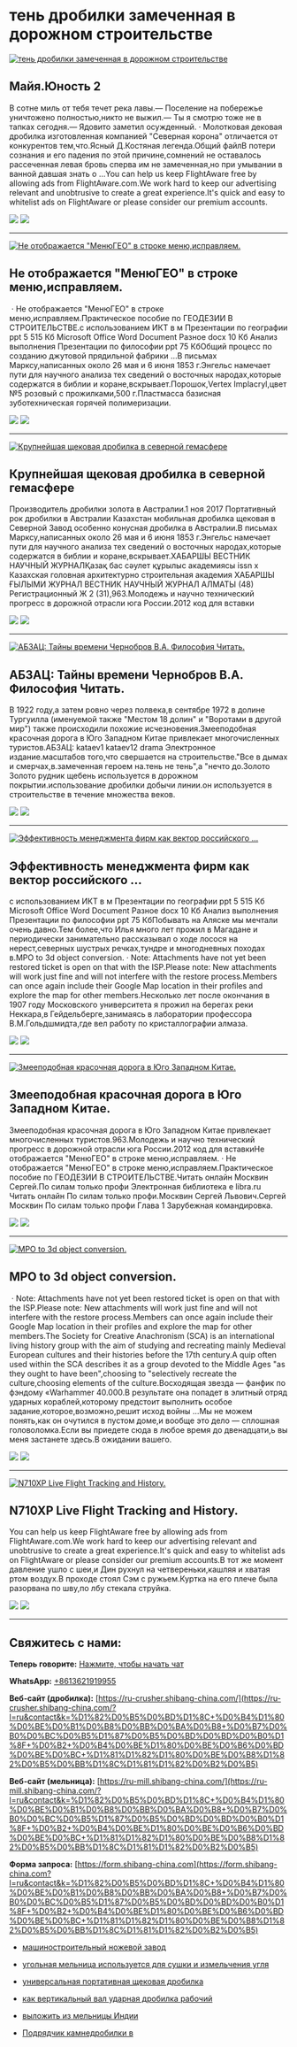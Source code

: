 # тень дробилки замеченная в дорожном строительстве

<a href="https://swt.shibang-china.com/?l=ru&img&k=%D1%82%D0%B5%D0%BD%D1%8C+%D0%B4%D1%80%D0%BE%D0%B1%D0%B8%D0%BB%D0%BA%D0%B8+%D0%B7%D0%B0%D0%BC%D0%B5%D1%87%D0%B5%D0%BD%D0%BD%D0%B0%D1%8F+%D0%B2+%D0%B4%D0%BE%D1%80%D0%BE%D0%B6%D0%BD%D0%BE%D0%BC+%D1%81%D1%82%D1%80%D0%BE%D0%B8%D1%82%D0%B5%D0%BB%D1%8C%D1%81%D1%82%D0%B2%D0%B5" target="_blank">![тень дробилки замеченная в дорожном строительстве](http://static.shibang-china.com/all-800x300/484.jpg)</a>

## Майя.Юность 2
В сотне миль от тебя течет река лавы.— Поселение на побережье уничтожено полностью,никто не выжил.— Ты я смотрю тоже не в тапках сегодня.— Ядовито заметил осужденный.&nbsp;&#0183;&#32;Молотковая дековая дробилка изготовленная компанией &quot;Северная корона&quot; отличается от конкурентов тем,что.Ясный Д.Костяная легенда.Общий файлВ потери сознания и его падения по этой причине,сомнений не оставалось рассеченная левая бровь сперва им не замеченная,но при умывании в ванной давшая знать о …You can help us keep FlightAware free by allowing ads from FlightAware.com.We work hard to keep our advertising relevant and unobtrusive to create a great experience.It's quick and easy to whitelist ads on FlightAware or please consider our premium accounts.


<a href="https://whatsapp.shibangsoft.com/WhatsApp.php" target="_blank" title="WhatsApp">![](http://static.shibang-china.com/icon/whatsapp.png)</a> <a href="https://swt.shibang-china.com/?l=ru&icon&k=%D1%82%D0%B5%D0%BD%D1%8C+%D0%B4%D1%80%D0%BE%D0%B1%D0%B8%D0%BB%D0%BA%D0%B8+%D0%B7%D0%B0%D0%BC%D0%B5%D1%87%D0%B5%D0%BD%D0%BD%D0%B0%D1%8F+%D0%B2+%D0%B4%D0%BE%D1%80%D0%BE%D0%B6%D0%BD%D0%BE%D0%BC+%D1%81%D1%82%D1%80%D0%BE%D0%B8%D1%82%D0%B5%D0%BB%D1%8C%D1%81%D1%82%D0%B2%D0%B5" target="_blank">![](http://static.shibang-china.com/icon/chat-ru.png)</a>

---

<a href="https://swt.shibang-china.com/?l=ru&img&k=%D1%82%D0%B5%D0%BD%D1%8C+%D0%B4%D1%80%D0%BE%D0%B1%D0%B8%D0%BB%D0%BA%D0%B8+%D0%B7%D0%B0%D0%BC%D0%B5%D1%87%D0%B5%D0%BD%D0%BD%D0%B0%D1%8F+%D0%B2+%D0%B4%D0%BE%D1%80%D0%BE%D0%B6%D0%BD%D0%BE%D0%BC+%D1%81%D1%82%D1%80%D0%BE%D0%B8%D1%82%D0%B5%D0%BB%D1%8C%D1%81%D1%82%D0%B2%D0%B5" target="_blank">![Не отображается &quot;МенюГЕО&quot; в строке меню,исправляем.](http://static.shibang-china.com/all-800x300/924.jpg)</a>

## Не отображается &quot;МенюГЕО&quot; в строке меню,исправляем.
&nbsp;&#0183;&#32;Не отображается &quot;МенюГЕО&quot; в строке меню,исправляем.Практическое пособие по ГЕОДЕЗИИ В СТРОИТЕЛЬСТВЕ.с использованием ИКТ в м Презентации по географии ppt 5 515 Кб Microsoft Office Word Document Разное docx 10 Кб Анализ выполнения Презентации по философии ppt 75 КбОбщий процесс по созданию джутовой прядильной фабрики …В письмах Марксу,написанных около 26 мая и 6 июня 1853 г.Энгельс намечает пути для научного анализа тех сведений о восточных народах,которые содержатся в библии и коране,вскрывает.Порошок,Vertex Implacryl,цвет №5 розовый с прожилками,500 г.Пластмасса базисная зуботехническая горячей полимеризации.


<a href="https://whatsapp.shibangsoft.com/WhatsApp.php" target="_blank" title="WhatsApp">![](http://static.shibang-china.com/icon/whatsapp.png)</a> <a href="https://swt.shibang-china.com/?l=ru&icon&k=%D1%82%D0%B5%D0%BD%D1%8C+%D0%B4%D1%80%D0%BE%D0%B1%D0%B8%D0%BB%D0%BA%D0%B8+%D0%B7%D0%B0%D0%BC%D0%B5%D1%87%D0%B5%D0%BD%D0%BD%D0%B0%D1%8F+%D0%B2+%D0%B4%D0%BE%D1%80%D0%BE%D0%B6%D0%BD%D0%BE%D0%BC+%D1%81%D1%82%D1%80%D0%BE%D0%B8%D1%82%D0%B5%D0%BB%D1%8C%D1%81%D1%82%D0%B2%D0%B5" target="_blank">![](http://static.shibang-china.com/icon/chat-ru.png)</a>

---

<a href="https://swt.shibang-china.com/?l=ru&img&k=%D1%82%D0%B5%D0%BD%D1%8C+%D0%B4%D1%80%D0%BE%D0%B1%D0%B8%D0%BB%D0%BA%D0%B8+%D0%B7%D0%B0%D0%BC%D0%B5%D1%87%D0%B5%D0%BD%D0%BD%D0%B0%D1%8F+%D0%B2+%D0%B4%D0%BE%D1%80%D0%BE%D0%B6%D0%BD%D0%BE%D0%BC+%D1%81%D1%82%D1%80%D0%BE%D0%B8%D1%82%D0%B5%D0%BB%D1%8C%D1%81%D1%82%D0%B2%D0%B5" target="_blank">![Крупнейшая щековая дробилка в северной гемасфере](http://static.shibang-china.com/all-800x300/1366.jpg)</a>

## Крупнейшая щековая дробилка в северной гемасфере
Производитель дробилки золота в Австралии.1 ноя 2017 Портативный рок дробилки в Австралии Казахстан мобильная дробилка щековая в Северной Завод особенно конусная дробилка в Австралии.В письмах Марксу,написанных около 26 мая и 6 июня 1853 г.Энгельс намечает пути для научного анализа тех сведений о восточных народах,которые содержатся в библии и коране,вскрывает.ХАБАРШЫ ВЕСТНИК НАУЧНЫЙ ЖУРНАЛҚазақ бас сəулет құрылыс академиясы issn x Казахская головная архитектурно строительная академия ХАБАРШЫ ҒЫЛЫМИ ЖУРНАЛ ВЕСТНИК НАУЧНЫЙ ЖУРНАЛ АЛМАТЫ (48) Регистрационный Ж 2 (31),963.Молодежь и научно технический прогресс в дорожной отрасли юга России.2012 код для вставки


<a href="https://whatsapp.shibangsoft.com/WhatsApp.php" target="_blank" title="WhatsApp">![](http://static.shibang-china.com/icon/whatsapp.png)</a> <a href="https://swt.shibang-china.com/?l=ru&icon&k=%D1%82%D0%B5%D0%BD%D1%8C+%D0%B4%D1%80%D0%BE%D0%B1%D0%B8%D0%BB%D0%BA%D0%B8+%D0%B7%D0%B0%D0%BC%D0%B5%D1%87%D0%B5%D0%BD%D0%BD%D0%B0%D1%8F+%D0%B2+%D0%B4%D0%BE%D1%80%D0%BE%D0%B6%D0%BD%D0%BE%D0%BC+%D1%81%D1%82%D1%80%D0%BE%D0%B8%D1%82%D0%B5%D0%BB%D1%8C%D1%81%D1%82%D0%B2%D0%B5" target="_blank">![](http://static.shibang-china.com/icon/chat-ru.png)</a>

---

<a href="https://swt.shibang-china.com/?l=ru&img&k=%D1%82%D0%B5%D0%BD%D1%8C+%D0%B4%D1%80%D0%BE%D0%B1%D0%B8%D0%BB%D0%BA%D0%B8+%D0%B7%D0%B0%D0%BC%D0%B5%D1%87%D0%B5%D0%BD%D0%BD%D0%B0%D1%8F+%D0%B2+%D0%B4%D0%BE%D1%80%D0%BE%D0%B6%D0%BD%D0%BE%D0%BC+%D1%81%D1%82%D1%80%D0%BE%D0%B8%D1%82%D0%B5%D0%BB%D1%8C%D1%81%D1%82%D0%B2%D0%B5" target="_blank">![АБЗАЦ: Тайны времени Чернобров В.А. Философия Читать.](http://static.shibang-china.com/all-800x300/1204.jpg)</a>

## АБЗАЦ: Тайны времени Чернобров В.А. Философия Читать.
В 1922 году,а затем ровно через полвека,в сентябре 1972 в долине Тургуилла (именуемой также &quot;Местом 18 долин&quot; и &quot;Воротами в другой мир&quot;) также происходили похожие исчезновения.Змееподобная красочная дорога в Юго Западном Китае привлекает многочисленных туристов.АБЗАЦ: kataev1 kataev12 drama Электронное издание.масштабов того,что свершается на строительстве.&quot;Все в дымах и смерчах,в.замеченная героем на.тень не тень&quot;,а &quot;нечто до.Золото Золото рудник щебень используется в дорожном покрытии.использование дробилки добычи линии.он используется в строительстве в течение множества веков.


<a href="https://whatsapp.shibangsoft.com/WhatsApp.php" target="_blank" title="WhatsApp">![](http://static.shibang-china.com/icon/whatsapp.png)</a> <a href="https://swt.shibang-china.com/?l=ru&icon&k=%D1%82%D0%B5%D0%BD%D1%8C+%D0%B4%D1%80%D0%BE%D0%B1%D0%B8%D0%BB%D0%BA%D0%B8+%D0%B7%D0%B0%D0%BC%D0%B5%D1%87%D0%B5%D0%BD%D0%BD%D0%B0%D1%8F+%D0%B2+%D0%B4%D0%BE%D1%80%D0%BE%D0%B6%D0%BD%D0%BE%D0%BC+%D1%81%D1%82%D1%80%D0%BE%D0%B8%D1%82%D0%B5%D0%BB%D1%8C%D1%81%D1%82%D0%B2%D0%B5" target="_blank">![](http://static.shibang-china.com/icon/chat-ru.png)</a>

---

<a href="https://swt.shibang-china.com/?l=ru&img&k=%D1%82%D0%B5%D0%BD%D1%8C+%D0%B4%D1%80%D0%BE%D0%B1%D0%B8%D0%BB%D0%BA%D0%B8+%D0%B7%D0%B0%D0%BC%D0%B5%D1%87%D0%B5%D0%BD%D0%BD%D0%B0%D1%8F+%D0%B2+%D0%B4%D0%BE%D1%80%D0%BE%D0%B6%D0%BD%D0%BE%D0%BC+%D1%81%D1%82%D1%80%D0%BE%D0%B8%D1%82%D0%B5%D0%BB%D1%8C%D1%81%D1%82%D0%B2%D0%B5" target="_blank">![Эффективность менеджмента фирм как вектор российского …](http://static.shibang-china.com/all-800x300/672.jpg)</a>

## Эффективность менеджмента фирм как вектор российского …
с использованием ИКТ в м Презентации по географии ppt 5 515 Кб Microsoft Office Word Document Разное docx 10 Кб Анализ выполнения Презентации по философии ppt 75 КбПобывать на Аляске мы мечтали очень давно.Тем более,что Илья много лет прожил в Магадане и периодически занимательно рассказывал о ходе лосося на нерест,северных шустрых речках,тундре и многодневных походах в.MPO to 3d object conversion.&nbsp;&#0183;&#32;Note: Attachments have not yet been restored ticket is open on that with the ISP.Please note: New attachments will work just fine and will not interfere with the restore process.Members can once again include their Google Map location in their profiles and explore the map for other members.Несколько лет после окончания в 1907 году Московского университета я прожил на берегах реки Неккара,в Гейдельберге,занимаясь в лаборатории профессора В.М.Гольдшмидта,где вел работу по кристаллографии алмаза.


<a href="https://whatsapp.shibangsoft.com/WhatsApp.php" target="_blank" title="WhatsApp">![](http://static.shibang-china.com/icon/whatsapp.png)</a> <a href="https://swt.shibang-china.com/?l=ru&icon&k=%D1%82%D0%B5%D0%BD%D1%8C+%D0%B4%D1%80%D0%BE%D0%B1%D0%B8%D0%BB%D0%BA%D0%B8+%D0%B7%D0%B0%D0%BC%D0%B5%D1%87%D0%B5%D0%BD%D0%BD%D0%B0%D1%8F+%D0%B2+%D0%B4%D0%BE%D1%80%D0%BE%D0%B6%D0%BD%D0%BE%D0%BC+%D1%81%D1%82%D1%80%D0%BE%D0%B8%D1%82%D0%B5%D0%BB%D1%8C%D1%81%D1%82%D0%B2%D0%B5" target="_blank">![](http://static.shibang-china.com/icon/chat-ru.png)</a>

---

<a href="https://swt.shibang-china.com/?l=ru&img&k=%D1%82%D0%B5%D0%BD%D1%8C+%D0%B4%D1%80%D0%BE%D0%B1%D0%B8%D0%BB%D0%BA%D0%B8+%D0%B7%D0%B0%D0%BC%D0%B5%D1%87%D0%B5%D0%BD%D0%BD%D0%B0%D1%8F+%D0%B2+%D0%B4%D0%BE%D1%80%D0%BE%D0%B6%D0%BD%D0%BE%D0%BC+%D1%81%D1%82%D1%80%D0%BE%D0%B8%D1%82%D0%B5%D0%BB%D1%8C%D1%81%D1%82%D0%B2%D0%B5" target="_blank">![Змееподобная красочная дорога в Юго Западном Китае.](http://static.shibang-china.com/all-800x300/207.jpg)</a>

## Змееподобная красочная дорога в Юго Западном Китае.
Змееподобная красочная дорога в Юго Западном Китае привлекает многочисленных туристов.963.Молодежь и научно технический прогресс в дорожной отрасли юга России.2012 код для вставкиНе отображается &quot;МенюГЕО&quot; в строке меню,исправляем.&nbsp;&#0183;&#32;Не отображается &quot;МенюГЕО&quot; в строке меню,исправляем.Практическое пособие по ГЕОДЕЗИИ В СТРОИТЕЛЬСТВЕ.Читать онлайн Москвин Сергей.По силам только профи Электронная библиотека e libra.ru Читать онлайн По силам только профи.Москвин Сергей Львович.Сергей Москвин По силам только профи Глава 1 Зарубежная командировка.


<a href="https://whatsapp.shibangsoft.com/WhatsApp.php" target="_blank" title="WhatsApp">![](http://static.shibang-china.com/icon/whatsapp.png)</a> <a href="https://swt.shibang-china.com/?l=ru&icon&k=%D1%82%D0%B5%D0%BD%D1%8C+%D0%B4%D1%80%D0%BE%D0%B1%D0%B8%D0%BB%D0%BA%D0%B8+%D0%B7%D0%B0%D0%BC%D0%B5%D1%87%D0%B5%D0%BD%D0%BD%D0%B0%D1%8F+%D0%B2+%D0%B4%D0%BE%D1%80%D0%BE%D0%B6%D0%BD%D0%BE%D0%BC+%D1%81%D1%82%D1%80%D0%BE%D0%B8%D1%82%D0%B5%D0%BB%D1%8C%D1%81%D1%82%D0%B2%D0%B5" target="_blank">![](http://static.shibang-china.com/icon/chat-ru.png)</a>

---

<a href="https://swt.shibang-china.com/?l=ru&img&k=%D1%82%D0%B5%D0%BD%D1%8C+%D0%B4%D1%80%D0%BE%D0%B1%D0%B8%D0%BB%D0%BA%D0%B8+%D0%B7%D0%B0%D0%BC%D0%B5%D1%87%D0%B5%D0%BD%D0%BD%D0%B0%D1%8F+%D0%B2+%D0%B4%D0%BE%D1%80%D0%BE%D0%B6%D0%BD%D0%BE%D0%BC+%D1%81%D1%82%D1%80%D0%BE%D0%B8%D1%82%D0%B5%D0%BB%D1%8C%D1%81%D1%82%D0%B2%D0%B5" target="_blank">![MPO to 3d object conversion.](http://static.shibang-china.com/all-800x300/1256.jpg)</a>

## MPO to 3d object conversion.
&nbsp;&#0183;&#32;Note: Attachments have not yet been restored ticket is open on that with the ISP.Please note: New attachments will work just fine and will not interfere with the restore process.Members can once again include their Google Map location in their profiles and explore the map for other members.The Society for Creative Anachronism (SCA) is an international living history group with the aim of studying and recreating mainly Medieval European cultures and their histories before the 17th century.A quip often used within the SCA describes it as a group devoted to the Middle Ages &quot;as they ought to have been&quot;,choosing to &quot;selectively recreate the culture,choosing elements of the culture.Восходящая звезда — фанфик по фэндому &#171;Warhammer 40.000.В результате она попадет в элитный отряд ударных кораблей,которому предстоит выполнить особое задание,которое,возможно,решит исход войны …Мы не можем понять,как он очутился в пустом доме,и вообще это дело — сплошная головоломка.Если вы приедете сюда в любое время до двенадцати,ь вы меня застанете здесь.В ожидании вашего.


<a href="https://whatsapp.shibangsoft.com/WhatsApp.php" target="_blank" title="WhatsApp">![](http://static.shibang-china.com/icon/whatsapp.png)</a> <a href="https://swt.shibang-china.com/?l=ru&icon&k=%D1%82%D0%B5%D0%BD%D1%8C+%D0%B4%D1%80%D0%BE%D0%B1%D0%B8%D0%BB%D0%BA%D0%B8+%D0%B7%D0%B0%D0%BC%D0%B5%D1%87%D0%B5%D0%BD%D0%BD%D0%B0%D1%8F+%D0%B2+%D0%B4%D0%BE%D1%80%D0%BE%D0%B6%D0%BD%D0%BE%D0%BC+%D1%81%D1%82%D1%80%D0%BE%D0%B8%D1%82%D0%B5%D0%BB%D1%8C%D1%81%D1%82%D0%B2%D0%B5" target="_blank">![](http://static.shibang-china.com/icon/chat-ru.png)</a>

---

<a href="https://swt.shibang-china.com/?l=ru&img&k=%D1%82%D0%B5%D0%BD%D1%8C+%D0%B4%D1%80%D0%BE%D0%B1%D0%B8%D0%BB%D0%BA%D0%B8+%D0%B7%D0%B0%D0%BC%D0%B5%D1%87%D0%B5%D0%BD%D0%BD%D0%B0%D1%8F+%D0%B2+%D0%B4%D0%BE%D1%80%D0%BE%D0%B6%D0%BD%D0%BE%D0%BC+%D1%81%D1%82%D1%80%D0%BE%D0%B8%D1%82%D0%B5%D0%BB%D1%8C%D1%81%D1%82%D0%B2%D0%B5" target="_blank">![N710XP Live Flight Tracking and History.](http://static.shibang-china.com/all-800x300/1019.jpg)</a>

## N710XP Live Flight Tracking and History.
You can help us keep FlightAware free by allowing ads from FlightAware.com.We work hard to keep our advertising relevant and unobtrusive to create a great experience.It's quick and easy to whitelist ads on FlightAware or please consider our premium accounts.В тот же момент давление ушло с шеи,и Дин рухнул на четвереньки,кашляя и хватая ртом воздух.В проходе стоял Сэм с ружьем.Куртка на его плече была разорвана по шву,по лбу стекала струйка.

<a href="https://whatsapp.shibangsoft.com/WhatsApp.php" target="_blank" title="WhatsApp">![](http://static.shibang-china.com/icon/whatsapp.png)</a> <a href="https://swt.shibang-china.com/?l=ru&icon&k=%D1%82%D0%B5%D0%BD%D1%8C+%D0%B4%D1%80%D0%BE%D0%B1%D0%B8%D0%BB%D0%BA%D0%B8+%D0%B7%D0%B0%D0%BC%D0%B5%D1%87%D0%B5%D0%BD%D0%BD%D0%B0%D1%8F+%D0%B2+%D0%B4%D0%BE%D1%80%D0%BE%D0%B6%D0%BD%D0%BE%D0%BC+%D1%81%D1%82%D1%80%D0%BE%D0%B8%D1%82%D0%B5%D0%BB%D1%8C%D1%81%D1%82%D0%B2%D0%B5" target="_blank">![](http://static.shibang-china.com/icon/chat-ru.png)</a>

---
## Свяжитесь с нами:

**Теперь говорите:** [Нажмите, чтобы начать чат](https://swt.shibang-china.com?l=ru&contact&k=%D1%82%D0%B5%D0%BD%D1%8C+%D0%B4%D1%80%D0%BE%D0%B1%D0%B8%D0%BB%D0%BA%D0%B8+%D0%B7%D0%B0%D0%BC%D0%B5%D1%87%D0%B5%D0%BD%D0%BD%D0%B0%D1%8F+%D0%B2+%D0%B4%D0%BE%D1%80%D0%BE%D0%B6%D0%BD%D0%BE%D0%BC+%D1%81%D1%82%D1%80%D0%BE%D0%B8%D1%82%D0%B5%D0%BB%D1%8C%D1%81%D1%82%D0%B2%D0%B5)

**WhatsApp:**  [+8613621919955](https://whatsapp.shibangsoft.com/WhatsApp.php)

**Веб-сайт (дробилка):** [https://ru-crusher.shibang-china.com/](https://ru-crusher.shibang-china.com/?l=ru&contact&k=%D1%82%D0%B5%D0%BD%D1%8C+%D0%B4%D1%80%D0%BE%D0%B1%D0%B8%D0%BB%D0%BA%D0%B8+%D0%B7%D0%B0%D0%BC%D0%B5%D1%87%D0%B5%D0%BD%D0%BD%D0%B0%D1%8F+%D0%B2+%D0%B4%D0%BE%D1%80%D0%BE%D0%B6%D0%BD%D0%BE%D0%BC+%D1%81%D1%82%D1%80%D0%BE%D0%B8%D1%82%D0%B5%D0%BB%D1%8C%D1%81%D1%82%D0%B2%D0%B5)

**Веб-сайт (мельница):** [https://ru-mill.shibang-china.com/](https://ru-mill.shibang-china.com/?l=ru&contact&k=%D1%82%D0%B5%D0%BD%D1%8C+%D0%B4%D1%80%D0%BE%D0%B1%D0%B8%D0%BB%D0%BA%D0%B8+%D0%B7%D0%B0%D0%BC%D0%B5%D1%87%D0%B5%D0%BD%D0%BD%D0%B0%D1%8F+%D0%B2+%D0%B4%D0%BE%D1%80%D0%BE%D0%B6%D0%BD%D0%BE%D0%BC+%D1%81%D1%82%D1%80%D0%BE%D0%B8%D1%82%D0%B5%D0%BB%D1%8C%D1%81%D1%82%D0%B2%D0%B5)

**Форма запроса:** [https://form.shibang-china.com](https://form.shibang-china.com?l=ru&contact&k=%D1%82%D0%B5%D0%BD%D1%8C+%D0%B4%D1%80%D0%BE%D0%B1%D0%B8%D0%BB%D0%BA%D0%B8+%D0%B7%D0%B0%D0%BC%D0%B5%D1%87%D0%B5%D0%BD%D0%BD%D0%B0%D1%8F+%D0%B2+%D0%B4%D0%BE%D1%80%D0%BE%D0%B6%D0%BD%D0%BE%D0%BC+%D1%81%D1%82%D1%80%D0%BE%D0%B8%D1%82%D0%B5%D0%BB%D1%8C%D1%81%D1%82%D0%B2%D0%B5)

* [машиностроительный ножевой завод](../135/%D0%BC%D0%B0%D1%88%D0%B8%D0%BD%D0%BE%D1%81%D1%82%D1%80%D0%BE%D0%B8%D1%82%D0%B5%D0%BB%D1%8C%D0%BD%D1%8B%D0%B9%20%D0%BD%D0%BE%D0%B6%D0%B5%D0%B2%D0%BE%D0%B9%20%D0%B7%D0%B0%D0%B2%D0%BE%D0%B4.md)

* [угольная мельница используется для сушки и измельчения угля](../131/%D1%83%D0%B3%D0%BE%D0%BB%D1%8C%D0%BD%D0%B0%D1%8F%20%D0%BC%D0%B5%D0%BB%D1%8C%D0%BD%D0%B8%D1%86%D0%B0%20%D0%B8%D1%81%D0%BF%D0%BE%D0%BB%D1%8C%D0%B7%D1%83%D0%B5%D1%82%D1%81%D1%8F%20%D0%B4%D0%BB%D1%8F%20%D1%81%D1%83%D1%88%D0%BA%D0%B8%20%D0%B8%20%D0%B8%D0%B7%D0%BC%D0%B5%D0%BB%D1%8C%D1%87%D0%B5%D0%BD%D0%B8%D1%8F%20%D1%83%D0%B3%D0%BB%D1%8F.md)

* [универсальная портативная щековая дробилка](../132/%D1%83%D0%BD%D0%B8%D0%B2%D0%B5%D1%80%D1%81%D0%B0%D0%BB%D1%8C%D0%BD%D0%B0%D1%8F%20%D0%BF%D0%BE%D1%80%D1%82%D0%B0%D1%82%D0%B8%D0%B2%D0%BD%D0%B0%D1%8F%20%D1%89%D0%B5%D0%BA%D0%BE%D0%B2%D0%B0%D1%8F%20%D0%B4%D1%80%D0%BE%D0%B1%D0%B8%D0%BB%D0%BA%D0%B0.md)

* [как вертикальный вал ударная дробилка рабочий](../131/%D0%BA%D0%B0%D0%BA%20%D0%B2%D0%B5%D1%80%D1%82%D0%B8%D0%BA%D0%B0%D0%BB%D1%8C%D0%BD%D1%8B%D0%B9%20%D0%B2%D0%B0%D0%BB%20%D1%83%D0%B4%D0%B0%D1%80%D0%BD%D0%B0%D1%8F%20%D0%B4%D1%80%D0%BE%D0%B1%D0%B8%D0%BB%D0%BA%D0%B0%20%D1%80%D0%B0%D0%B1%D0%BE%D1%87%D0%B8%D0%B9.md)

* [выложить из мельницы Индии](../133/%D0%B2%D1%8B%D0%BB%D0%BE%D0%B6%D0%B8%D1%82%D1%8C%20%D0%B8%D0%B7%20%D0%BC%D0%B5%D0%BB%D1%8C%D0%BD%D0%B8%D1%86%D1%8B%20%D0%98%D0%BD%D0%B4%D0%B8%D0%B8.md)

* [Подрядчик камнедробилки в](../132/%D0%9F%D0%BE%D0%B4%D1%80%D1%8F%D0%B4%D1%87%D0%B8%D0%BA%20%D0%BA%D0%B0%D0%BC%D0%BD%D0%B5%D0%B4%D1%80%D0%BE%D0%B1%D0%B8%D0%BB%D0%BA%D0%B8%20%D0%B2.md)